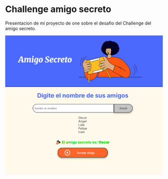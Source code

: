 # Challenge amigo secreto

Presentacion de mi proyecto de one sobre el desafio del Challenge del amigo secreto.

![alt text](./assets/image.png)
